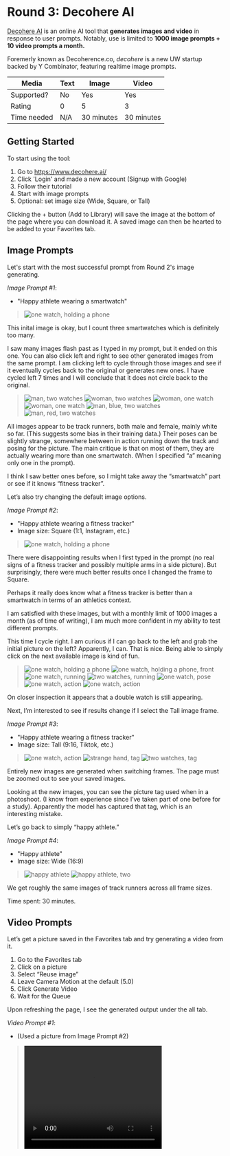 # Round 3: Decohere AI
[Decohere AI](https://www.decohere.ai/) is an online AI tool that **generates images and video** in response to user prompts. Notably, use is limited to **1000 image prompts + 10 video prompts a month.**

Foremerly known as Decoherence.co, *decohere* is a new UW startup backed by Y Combinator, featuring realtime image prompts.


| Media       | Text | Image      | Video        |
|-------------|------|------------|--------------|
| Supported?  | No   | Yes        | Yes          |
| Rating      | 0    | 5          | 3            |
| Time needed | N/A  | 30 minutes | 30 minutes   |

## Getting Started
To start using the tool:
1. Go to https://www.decohere.ai/
2. Click 'Login' and made a new account (Signup with Google)
3. Follow their tutorial
4. Start with image prompts
5. Optional: set image size (Wide, Square, or Tall)

Clicking the + button (Add to Library) will save the image at the bottom of the page where you can download it. A saved image can then be hearted to be added to your Favorites tab.

## Image Prompts
Let's start with the most successful prompt from Round 2's image generating.

*Image Prompt #1*:
* "Happy athlete wearing a smartwatch"
>![one watch, holding a phone](./images/decohereAI/hawasw.jpeg)

This inital image is okay, but I count three smartwatches which is definitely too many.

I saw many images flash past as I typed in my prompt, but it ended on this one. You can also click left and right to see other generated images from the same prompt. I am clicking left to cycle through those images and see if it eventually cycles back to the original or generates new ones. I have cycled left 7 times and I will conclude that it does not circle back to the original.

>![man, two watches](./images/decohereAI/hawasw2.jpeg)
![woman, two watches](./images/decohereAI/hawasw3.jpeg)
![woman, one watch](./images/decohereAI/hawasw4.jpeg)
![woman, one watch](./images/decohereAI/hawasw5.jpeg)
![man, blue, two watches](./images/decohereAI/hawasw6.jpeg)
![man, red, two watches](./images/decohereAI/hawasw7.jpeg)

All images appear to be track runners, both male and female, mainly white so far. (This suggests some bias in their training data.) Their poses can be slightly strange, somewhere between in action running down the track and posing for the picture. The main critique is that on most of them, they are actually wearing more than one smartwatch. (When I specified “a” meaning only one in the prompt).

I think I saw better ones before, so I might take away the “smartwatch” part or see if it knows “fitness tracker”.

Let’s also try changing the default image options.

*Image Prompt #2*:
* "Happy athlete wearing a fitness tracker"
* Image size: Square (1:1, Instagram, etc.)
>![one watch, holding a phone](./images/decohereAI/hawaft.jpeg)

There were disappointing results when I first typed in the prompt (no real signs of a fitness tracker and possibly multiple arms in a side picture). But surprisingly, there were much better results once I changed the frame to Square.

Perhaps it really does know what a fitness tracker is better than a smartwatch in terms of an athletics context.

I am satisfied with these images, but with a monthly limit of 1000 images a month (as of time of writing), I am much more confident in my ability to test different prompts.

This time I cycle right. I am curious if I can go back to the left and grab the initial picture on the left? Apparently, I can. That is nice. Being able to simply click on the next available image is kind of fun.

>![one watch, holding a phone](./images/decohereAI/hawaft2.jpeg)
![one watch, holding a phone, front](./images/decohereAI/hawaft3.jpeg)
![one watch, running](./images/decohereAI/hawaft4.jpeg)
![two watches, running](./images/decohereAI/hawaft5.jpeg)
![one watch, pose](./images/decohereAI/hawaft6.jpeg)
![one watch, action](./images/decohereAI/hawaft7.jpeg)
![one watch, action](./images/decohereAI/hawaft8.jpeg)

On closer inspection it appears that a double watch is still appearing.

Next, I’m interested to see if results change if I select the Tall image frame.

*Image Prompt #3*:
* "Happy athlete wearing a fitness tracker"
* Image size: Tall (9:16, Tiktok, etc.)
>![one watch, action](./images/decohereAI/hawaftTALL.jpeg)
![strange hand, tag](./images/decohereAI/hawaftTALL2.jpeg)
![two watches, tag](./images/decohereAI/hawaftTALL3.jpeg)

Entirely new images are generated when switching frames. The page must be zoomed out to see your saved images.

Looking at the new images, you can see the picture tag used when in a photoshoot. (I know from experience since I’ve taken part of one before for a study). Apparently the model has captured that tag, which is an interesting mistake.

Let’s go back to simply “happy athlete.”

*Image Prompt #4*:
* "Happy athlete"
* Image size: Wide (16:9)
>![happy athlete](./images/decohereAI/Happyathlete.jpeg)
![happy athlete, two](./images/decohereAI/Happyathlete2.jpeg)

We get roughly the same images of track runners across all frame sizes.

Time spent: 30 minutes.

## Video Prompts
Let’s get a picture saved in the Favorites tab and try generating a video from it.

1.	Go to the Favorites tab
2.	Click on a picture
3.	Select “Reuse image”
4.	Leave Camera Motion at the default (5.0)
5.	Click Generate Video
6.	Wait for the Queue

Upon refreshing the page, I see the generated output under the all tab.

*Video Prompt #1*:
* (Used a picture from Image Prompt #2) 
> <video src="./images/decohereAI/video.mp4" width="320" height="240" controls></video>





